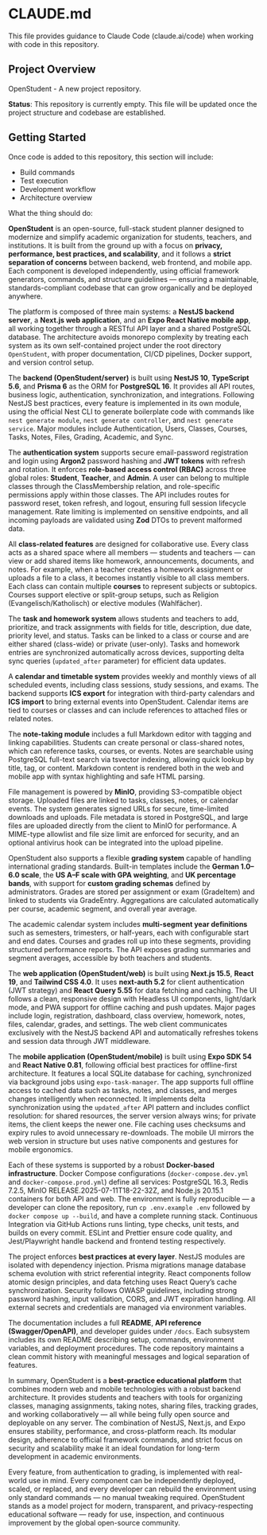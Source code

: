 # CLAUDE.md

This file provides guidance to Claude Code (claude.ai/code) when working with code in this repository.

## Project Overview

OpenStudent - A new project repository.

**Status**: This repository is currently empty. This file will be updated once the project structure and codebase are established.

## Getting Started

Once code is added to this repository, this section will include:
- Build commands
- Test execution
- Development workflow
- Architecture overview



What the thing should do:

**OpenStudent** is an open-source, full-stack student planner designed to modernize and simplify academic organization for students, teachers, and institutions. It is built from the ground up with a focus on **privacy, performance, best practices, and scalability**, and it follows a **strict separation of concerns** between backend, web frontend, and mobile app. Each component is developed independently, using official framework generators, commands, and structure guidelines — ensuring a maintainable, standards-compliant codebase that can grow organically and be deployed anywhere.

The platform is composed of three main systems: a **NestJS backend server**, a **Next.js web application**, and an **Expo React Native mobile app**, all working together through a RESTful API layer and a shared PostgreSQL database. The architecture avoids monorepo complexity by treating each system as its own self-contained project under the root directory `OpenStudent`, with proper documentation, CI/CD pipelines, Docker support, and version control setup.

The **backend (OpenStudent/server)** is built using **NestJS 10**, **TypeScript 5.6**, and **Prisma 6** as the ORM for **PostgreSQL 16**. It provides all API routes, business logic, authentication, synchronization, and integrations. Following NestJS best practices, every feature is implemented in its own module, using the official Nest CLI to generate boilerplate code with commands like `nest generate module`, `nest generate controller`, and `nest generate service`. Major modules include Authentication, Users, Classes, Courses, Tasks, Notes, Files, Grading, Academic, and Sync.

The **authentication system** supports secure email-password registration and login using **Argon2** password hashing and **JWT tokens** with refresh and rotation. It enforces **role-based access control (RBAC)** across three global roles: **Student**, **Teacher**, and **Admin**. A user can belong to multiple classes through the ClassMembership relation, and role-specific permissions apply within those classes. The API includes routes for password reset, token refresh, and logout, ensuring full session lifecycle management. Rate limiting is implemented on sensitive endpoints, and all incoming payloads are validated using **Zod** DTOs to prevent malformed data.

All **class-related features** are designed for collaborative use. Every class acts as a shared space where all members — students and teachers — can view or add shared items like homework, announcements, documents, and notes. For example, when a teacher creates a homework assignment or uploads a file to a class, it becomes instantly visible to all class members. Each class can contain multiple **courses** to represent subjects or subtopics. Courses support elective or split-group setups, such as Religion (Evangelisch/Katholisch) or elective modules (Wahlfächer).

The **task and homework system** allows students and teachers to add, prioritize, and track assignments with fields for title, description, due date, priority level, and status. Tasks can be linked to a class or course and are either shared (class-wide) or private (user-only). Tasks and homework entries are synchronized automatically across devices, supporting delta sync queries (`updated_after` parameter) for efficient data updates.

A **calendar and timetable system** provides weekly and monthly views of all scheduled events, including class sessions, study sessions, and exams. The backend supports **ICS export** for integration with third-party calendars and **ICS import** to bring external events into OpenStudent. Calendar items are tied to courses or classes and can include references to attached files or related notes.

The **note-taking module** includes a full Markdown editor with tagging and linking capabilities. Students can create personal or class-shared notes, which can reference tasks, courses, or events. Notes are searchable using PostgreSQL full-text search via tsvector indexing, allowing quick lookup by title, tag, or content. Markdown content is rendered both in the web and mobile app with syntax highlighting and safe HTML parsing.

File management is powered by **MinIO**, providing S3-compatible object storage. Uploaded files are linked to tasks, classes, notes, or calendar events. The system generates signed URLs for secure, time-limited downloads and uploads. File metadata is stored in PostgreSQL, and large files are uploaded directly from the client to MinIO for performance. A MIME-type allowlist and file size limit are enforced for security, and an optional antivirus hook can be integrated into the upload pipeline.

OpenStudent also supports a flexible **grading system** capable of handling international grading standards. Built-in templates include the **German 1.0–6.0 scale**, the **US A–F scale with GPA weighting**, and **UK percentage bands**, with support for **custom grading schemas** defined by administrators. Grades are stored per assignment or exam (GradeItem) and linked to students via GradeEntry. Aggregations are calculated automatically per course, academic segment, and overall year average.

The academic calendar system includes **multi-segment year definitions** such as semesters, trimesters, or half-years, each with configurable start and end dates. Courses and grades roll up into these segments, providing structured performance reports. The API exposes grading summaries and segment averages, accessible by both teachers and students.

The **web application (OpenStudent/web)** is built using **Next.js 15.5**, **React 19**, and **Tailwind CSS 4.0**. It uses **next-auth 5.2** for client authentication (JWT strategy) and **React Query 5.55** for data fetching and caching. The UI follows a clean, responsive design with Headless UI components, light/dark mode, and PWA support for offline caching and push updates. Major pages include login, registration, dashboard, class overview, homework, notes, files, calendar, grades, and settings. The web client communicates exclusively with the NestJS backend API and automatically refreshes tokens and session data through JWT middleware.

The **mobile application (OpenStudent/mobile)** is built using **Expo SDK 54** and **React Native 0.81**, following official best practices for offline-first architecture. It features a local SQLite database for caching, synchronized via background jobs using `expo-task-manager`. The app supports full offline access to cached data such as tasks, notes, and classes, and merges changes intelligently when reconnected. It implements delta synchronization using the `updated_after` API pattern and includes conflict resolution: for shared resources, the server version always wins; for private items, the client keeps the newer one. File caching uses checksums and expiry rules to avoid unnecessary re-downloads. The mobile UI mirrors the web version in structure but uses native components and gestures for mobile ergonomics.

Each of these systems is supported by a robust **Docker-based infrastructure**. Docker Compose configurations (`docker-compose.dev.yml` and `docker-compose.prod.yml`) define all services: PostgreSQL 16.3, Redis 7.2.5, MinIO RELEASE.2025-07-11T18-22-32Z, and Node.js 20.15.1 containers for both API and web. The environment is fully reproducible — a developer can clone the repository, run `cp .env.example .env` followed by `docker compose up --build`, and have a complete running stack. Continuous Integration via GitHub Actions runs linting, type checks, unit tests, and builds on every commit. ESLint and Prettier ensure code quality, and Jest/Playwright handle backend and frontend testing respectively.

The project enforces **best practices at every layer**. NestJS modules are isolated with dependency injection. Prisma migrations manage database schema evolution with strict referential integrity. React components follow atomic design principles, and data fetching uses React Query’s cache synchronization. Security follows OWASP guidelines, including strong password hashing, input validation, CORS, and JWT expiration handling. All external secrets and credentials are managed via environment variables.

The documentation includes a full **README**, **API reference (Swagger/OpenAPI)**, and developer guides under `/docs`. Each subsystem includes its own README describing setup, commands, environment variables, and deployment procedures. The code repository maintains a clean commit history with meaningful messages and logical separation of features.

In summary, OpenStudent is a **best-practice educational platform** that combines modern web and mobile technologies with a robust backend architecture. It provides students and teachers with tools for organizing classes, managing assignments, taking notes, sharing files, tracking grades, and working collaboratively — all while being fully open source and deployable on any server. The combination of NestJS, Next.js, and Expo ensures stability, performance, and cross-platform reach. Its modular design, adherence to official framework commands, and strict focus on security and scalability make it an ideal foundation for long-term development in academic environments.

Every feature, from authentication to grading, is implemented with real-world use in mind. Every component can be independently deployed, scaled, or replaced, and every developer can rebuild the environment using only standard commands — no manual tweaking required. OpenStudent stands as a model project for modern, transparent, and privacy-respecting educational software — ready for use, inspection, and continuous improvement by the global open-source community.
